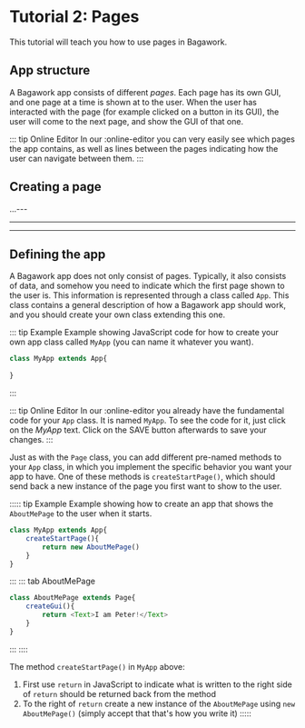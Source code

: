 <script>
	import ViewApp from '$lib/ViewApp.svelte'
</script>

# Tutorial 2: Pages
This tutorial will teach you how to use pages in Bagawork.

## App structure
A Bagawork app consists of different *pages*. Each page has its own GUI, and one page at a time is shown at to the user. When the user has interacted with the page (for example clicked on a button in its GUI), the user will come to the next page, and show the GUI of that one.

::: tip Online Editor
In our :online-editor you can very easily see which pages the app contains, as well as lines between the pages indicating how the user can navigate between them.
:::

## Creating a page

...---

---

---







## Defining the app
A Bagawork app does not only consist of pages. Typically, it also consists of data, and somehow you need to indicate which the first page shown to the user is. This information is represented through a class called `App`. This class contains a general description of how a Bagawork app should work, and you should create your own class extending this one.

::: tip Example
Example showing JavaScript code for how to create your own app class called `MyApp` (you can name it whatever you want).

```js
class MyApp extends App{
	
}
```
:::

::: tip Online Editor
In our :online-editor you already have the fundamental code for your `App` class. It is named `MyApp`. To see the code for it, just click on the *MyApp* text. Click on the SAVE button afterwards to save your changes. 
:::

Just as with the `Page` class, you can add different pre-named methods to your `App` class, in which you implement the specific behavior you want your app to have. One of these methods is `createStartPage()`, which should send back a new instance of the page you first want to show to the user.

::::: tip Example
Example showing how to create an app that shows the `AboutMePage` to the user when it starts.


```js
class MyApp extends App{
	createStartPage(){
		return new AboutMePage()
	}
}
```
:::
::: tab AboutMePage
```js
class AboutMePage extends Page{
	createGui(){
		return <Text>I am Peter!</Text>
	}
}
```
:::
::::

The method `createStartPage()` in `MyApp` above:

1. First use `return` in JavaScript to indicate what is written to the right side of `return` should be returned back from the method
2. To the right of `return` create a new instance of the `AboutMePage` using `new AboutMePage()` (simply accept that that's how you write it)
:::::

